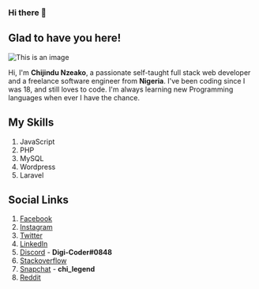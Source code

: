 ### Hi there 👋

<!--
**Digi-Coder1/Digi-Coder1** is a ✨ _special_ ✨ repository because its `README.md` (this file) appears on your GitHub profile.

Here are some ideas to get you started:

- 🔭 I’m currently working on ...
- 🌱 I’m currently learning ...
- 👯 I’m looking to collaborate on ...
- 🤔 I’m looking for help with ...
- 💬 Ask me about ...
- 📫 How to reach me: ...
- 😄 Pronouns: ...
- ⚡ Fun fact: ...
-->

## Glad to have you here!

![This is an image](https://scontent.fabb1-1.fna.fbcdn.net/v/t1.6435-9/191791822_101385745498387_1815403153067015604_n.jpg?_nc_cat=108&ccb=1-5&_nc_sid=09cbfe&_nc_eui2=AeFuf9bMMfoClBVqGsWP9c-fOQOd283lfW05A53bzeV9ba4QLYPyg1LkubZsJjEKYLEYB6pFRb2VN-F8oewX806t&_nc_ohc=bKEyfiovVusAX-IrDIO&_nc_ht=scontent.fabb1-1.fna&oh=7a5199cd909ac5d67f070876cdcdffcc&oe=619C461D)

Hi, I'm **Chijindu Nzeako**, a passionate self-taught full stack web developer and a freelance software engineer from **Nigeria**. I've been coding since I was 18, and still loves to code. I'm always learning new Programming languages when ever I have the chance.

## My Skills

1. JavaScript
2. PHP
3. MySQL
4. Wordpress
5. Laravel

## Social Links

1. [Facebook](https://web.facebook.com/nzeako.chijindu.1/)
2. [Instagram](https://www.instagram.com/digi_coder/)
3. [Twitter](https://twitter.com/digi_coder/)
4. [LinkedIn](https://www.linkedin.com/in/chijindunzeako/)
5. [Discord](https://discord.com/) - **Digi-Coder#0848**
6. [Stackoverflow](https://stackoverflow.com/users/16476639/digi-coder)
7. [Snapchat](https://www.snapchat.com/add/chi_legend) - **chi_legend**
8. [Reddit](https://www.reddit.com/user/Digi-Coder)
